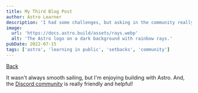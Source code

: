 ```yaml
---
title: My Third Blog Post
author: Astro Learner
description: 'I had some challenges, but asking in the community really helped!'
image:
  url: 'https://docs.astro.build/assets/rays.webp'
  alt: 'The Astro logo on a dark background with rainbow rays.'
pubDate: 2022-07-15
tags: ['astro', 'learning in public', 'setbacks', 'community']
---
```


<a href='/blog'>Back</a>

It wasn't always smooth sailing, but I'm enjoying building with Astro. And, the [Discord community](https://astro.build/chat) is really friendly and helpful!
